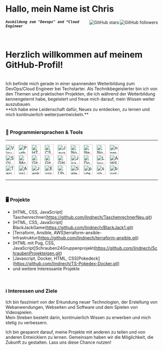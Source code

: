 # Hallo, mein Name ist Chris 

  <img align="right" src="https://img.shields.io/github/followers/lindnech?style=social" alt="GitHub followers">
  <img align="right" src="https://img.shields.io/github/stars/lindnech?style=social" alt="GitHub stars">

***`Ausbildung zum "Devops" and “Cloud Engineer`***

<br>

<h1> Herzlich willkommen auf meinem GitHub-Profil! </h1>
<br>
Ich befinde mich gerade in einer spannenden Weiterbildung zum DevOps/Cloud Engineer bei Techstarter. Als Technikbegeisterter bin ich von den Themen und praktischen Projekten, die ich während der Weiterbildung kennengelernt habe, begeistert und freue mich darauf, mein Wissen weiter auszubauen.<br>
 **Ich habe eine Leidenschaft dafür, Neues zu entdecken, zu lernen und mich kontinuierlich weiterzuentwickeln.**
 <br>
 <br>

### 🧰 Programmiersprachen & Tools

---
<img align="left" alt="Visual Studio Code" width="30px" style="padding-right:10px;" src="https://cdn.jsdelivr.net/gh/devicons/devicon/icons/vscode/vscode-original.svg"/>
<img align="left" alt="Python" width="30px" style="padding-right:10px;" src="https://cdn.jsdelivr.net/gh/devicons/devicon/icons/python/python-original.svg"/>
<img align="left" alt="HTML5" width="30px" style="padding-right:10px;" src="https://cdn.jsdelivr.net/gh/devicons/devicon/icons/html5/html5-original.svg"/>
<img align="left" alt="CSS3" width="30px" style="padding-right:10px;" src="https://cdn.jsdelivr.net/gh/devicons/devicon/icons/css3/css3-original.svg"/>
<img align="left" alt="JavaScript" width="30px" style="padding-right:10px;" src="https://cdn.jsdelivr.net/gh/devicons/devicon/icons/javascript/javascript-original.svg"/>
<img align="left" alt="Node.js" width="30px" style="padding-right:10px;" src="https://cdn.jsdelivr.net/gh/devicons/devicon/icons/nodejs/nodejs-original.svg"/>
<img align="left" alt="Next.js" width="30px" style="padding-right:10px;" src="https://cdn.jsdelivr.net/gh/devicons/devicon/icons/nextjs/nextjs-original-wordmark.svg"/>
<img align="left" alt="Node.js" width="30px" style="padding-right:10px;" src="https://cdn.jsdelivr.net/gh/devicons/devicon/icons/nodejs/nodejs-original-wordmark.svg"/>
<img align="left" alt="npm" width="30px" style="padding-right:10px;" src="https://cdn.jsdelivr.net/gh/devicons/devicon/icons/npm/npm-original-wordmark.svg"/>
<br>
<br>
<img align="left" alt="SQL" width="30px" style="padding-right:10px;" src="https://cdn.jsdelivr.net/gh/devicons/devicon/icons/mysql/mysql-original.svg"/>
<img align="left" alt="MongoDB" width="30px" style="padding-right:10px;" src="https://cdn.jsdelivr.net/gh/devicons/devicon/icons/mongodb/mongodb-original.svg"/>
<img align="left" alt="Git" width="30px" style="padding-right:10px;" src="https://cdn.jsdelivr.net/gh/devicons/devicon/icons/git/git-original.svg"/>
<img align="left" alt="Github" width="30px" style="padding-right:10px;" src="https://cdn.jsdelivr.net/gh/devicons/devicon/icons/github/github-original.svg"/>
<img align="left" alt="Gitlab" width="30px" style="padding-right:10px;" src="https://cdn.jsdelivr.net/gh/devicons/devicon/icons/gitlab/gitlab-original.svg"/>
<img align="left" alt="Jira" width="30px" style="padding-right:10px;" src="https://cdn.jsdelivr.net/gh/devicons/devicon/icons/jira/jira-original-wordmark.svg"/>
<img align="left" alt="Docker" width="30px" style="padding-right:10px;" src="https://cdn.jsdelivr.net/gh/devicons/devicon/icons/docker/docker-original.svg"/>
<img align="left" alt="Linux" width="30px" style="padding-right:10px;" src="https://cdn.jsdelivr.net/gh/devicons/devicon/icons/linux/linux-original.svg"/>
<img align="left" alt="AWS" width="30px" style="padding-right:10px;" src="https://cdn.jsdelivr.net/gh/devicons/devicon/icons/amazonwebservices/amazonwebservices-original.svg"/>
<br>
<br>
<img align="left" alt="Terraform" width="30px" style="padding-right:10px;" src="https://cdn.jsdelivr.net/gh/devicons/devicon/icons/terraform/terraform-original.svg"/>
<img align="left" alt="Ansible" width="30px" style="padding-right:10px;" src="https://cdn.jsdelivr.net/gh/devicons/devicon/icons/ansible/ansible-original-wordmark.svg"/>
<img align="left" alt="Jenkins" width="30px" style="padding-right:10px;" src="https://cdn.jsdelivr.net/gh/devicons/devicon/icons/jenkins/jenkins-original.svg"/>
<img align="left" alt="Express" width="30px" style="padding-right:10px;" src="https://cdn.jsdelivr.net/gh/devicons/devicon/icons/express/express-original-wordmark.svg"/>
<img align="left" alt="Ubuntu" width="30px" style="padding-right:10px;" src="https://cdn.jsdelivr.net/gh/devicons/devicon/icons/ubuntu/ubuntu-plain.svg"/>
<img align="left" alt="Selenium" width="30px" style="padding-right:10px;" src="https://cdn.jsdelivr.net/gh/devicons/devicon/icons/selenium/selenium-original.svg"/>
<img align="left" alt="pytest" width="30px" style="padding-right:10px;" src="https://cdn.jsdelivr.net/gh/devicons/devicon/icons/pytest/pytest-original.svg"/>
<img align="left" alt="ssh" width="30px" style="padding-right:10px;" src="https://cdn.jsdelivr.net/gh/devicons/devicon/icons/ssh/ssh-original-wordmark.svg"/>
<img align="left" alt="bootstrap" width="30px" style="padding-right:10px;" src="https://cdn.jsdelivr.net/gh/devicons/devicon/icons/bootstrap/bootstrap-original.svg"/>
<br>
<br>

---

<br>

### 🖥️ Projekte

- [HTML, CSS, JavaScript] Taschenrechner(https://github.com/lindnech/TaschenrechnerNeu.git)
- [HTML, CSS, JavaScript] BlackJackGame(https://github.com/lindnech/BlackJack1.git)
- [Terraform, Ansible, AWS]terraform-ansible-Infrastruktur(https://github.com/lindnech/terraform-ansible.git)
- [HTML mit Pug, CSS, JavaScript]Schrauben24Gruppenprojekt(https://github.com/lindnech/SchraubenProjekteigen.git)
- [Javascript, Docker, HTML, CSS]Pokedeck](https://github.com/lindnech/TS-Pokedex-Docker.git) 
- und weitere Interessante Projekte

<br>

### ℹ️ Interessen und Ziele

Ich bin fasziniert von der Erkundung neuer Technologien, der Erstellung von Webanwendungen, Webseiten und Software und dem Spielen von Videospielen. <br>
Mein Streben besteht darin, kontinuierlich Wissen zu erwerben und mich stetig zu verbessern.

Ich bin gespannt darauf, meine Projekte mit anderen zu teilen und von anderen Entwicklern zu lernen. Gemeinsam haben wir die Möglichkeit, die Zukunft zu gestalten. Lass uns diese Chance nutzen!

<!-- ![GitHub stats](https://github-readme-stats.vercel.app/api?username=lindnech&show_icons=true&theme=radical) -->